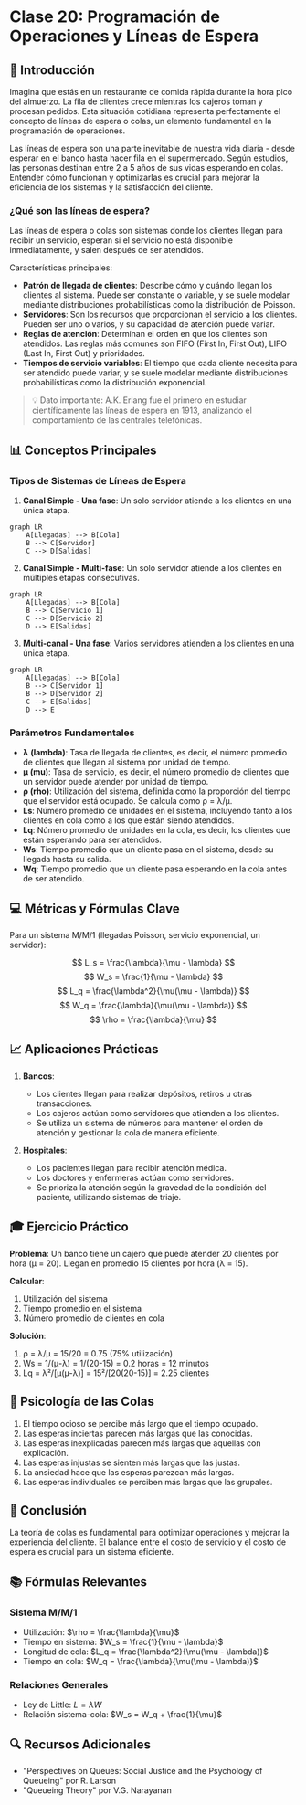 # Clase 20: Programación de Operaciones y Líneas de Espera

## 🎯 Introducción

Imagina que estás en un restaurante de comida rápida durante la hora pico del almuerzo. La fila de clientes crece mientras los cajeros toman y procesan pedidos. Esta situación cotidiana representa perfectamente el concepto de líneas de espera o colas, un elemento fundamental en la programación de operaciones.

Las líneas de espera son una parte inevitable de nuestra vida diaria - desde esperar en el banco hasta hacer fila en el supermercado. Según estudios, las personas destinan entre 2 a 5 años de sus vidas esperando en colas. Entender cómo funcionan y optimizarlas es crucial para mejorar la eficiencia de los sistemas y la satisfacción del cliente.

### ¿Qué son las líneas de espera?

Las líneas de espera o colas son sistemas donde los clientes llegan para recibir un servicio, esperan si el servicio no está disponible inmediatamente, y salen después de ser atendidos.

Características principales:

- **Patrón de llegada de clientes**: Describe cómo y cuándo llegan los clientes al sistema. Puede ser constante o variable, y se suele modelar mediante distribuciones probabilísticas como la distribución de Poisson.
- **Servidores**: Son los recursos que proporcionan el servicio a los clientes. Pueden ser uno o varios, y su capacidad de atención puede variar.
- **Reglas de atención**: Determinan el orden en que los clientes son atendidos. Las reglas más comunes son FIFO (First In, First Out), LIFO (Last In, First Out) y prioridades.
- **Tiempos de servicio variables**: El tiempo que cada cliente necesita para ser atendido puede variar, y se suele modelar mediante distribuciones probabilísticas como la distribución exponencial.

> 💡 Dato importante: A.K. Erlang fue el primero en estudiar científicamente las líneas de espera en 1913, analizando el comportamiento de las centrales telefónicas.

## 📊 Conceptos Principales

### Tipos de Sistemas de Líneas de Espera

1. **Canal Simple - Una fase**: Un solo servidor atiende a los clientes en una única etapa.

```mermaid
graph LR
    A[Llegadas] --> B[Cola]
    B --> C[Servidor]
    C --> D[Salidas]
```

2. **Canal Simple - Multi-fase**: Un solo servidor atiende a los clientes en múltiples etapas consecutivas.

```mermaid
graph LR
    A[Llegadas] --> B[Cola]
    B --> C[Servicio 1]
    C --> D[Servicio 2]
    D --> E[Salidas]
```

3. **Multi-canal - Una fase**: Varios servidores atienden a los clientes en una única etapa.

```mermaid
graph LR
    A[Llegadas] --> B[Cola]
    B --> C[Servidor 1]
    B --> D[Servidor 2]
    C --> E[Salidas]
    D --> E
```

### Parámetros Fundamentales

- **λ (lambda)**: Tasa de llegada de clientes, es decir, el número promedio de clientes que llegan al sistema por unidad de tiempo.
- **μ (mu)**: Tasa de servicio, es decir, el número promedio de clientes que un servidor puede atender por unidad de tiempo.
- **ρ (rho)**: Utilización del sistema, definida como la proporción del tiempo que el servidor está ocupado. Se calcula como ρ = λ/μ.
- **Ls**: Número promedio de unidades en el sistema, incluyendo tanto a los clientes en cola como a los que están siendo atendidos.
- **Lq**: Número promedio de unidades en la cola, es decir, los clientes que están esperando para ser atendidos.
- **Ws**: Tiempo promedio que un cliente pasa en el sistema, desde su llegada hasta su salida.
- **Wq**: Tiempo promedio que un cliente pasa esperando en la cola antes de ser atendido.

## 💻 Métricas y Fórmulas Clave

Para un sistema M/M/1 (llegadas Poisson, servicio exponencial, un servidor):

$$ L_s = \frac{\lambda}{\mu - \lambda} $$
$$ W_s = \frac{1}{\mu - \lambda} $$
$$ L_q = \frac{\lambda^2}{\mu(\mu - \lambda)} $$
$$ W_q = \frac{\lambda}{\mu(\mu - \lambda)} $$
$$ \rho = \frac{\lambda}{\mu} $$

## 📈 Aplicaciones Prácticas

1. **Bancos**:

   - Los clientes llegan para realizar depósitos, retiros u otras transacciones.
   - Los cajeros actúan como servidores que atienden a los clientes.
   - Se utiliza un sistema de números para mantener el orden de atención y gestionar la cola de manera eficiente.

2. **Hospitales**:
   - Los pacientes llegan para recibir atención médica.
   - Los doctores y enfermeras actúan como servidores.
   - Se prioriza la atención según la gravedad de la condición del paciente, utilizando sistemas de triaje.

## 🎓 Ejercicio Práctico

**Problema**: Un banco tiene un cajero que puede atender 20 clientes por hora (μ = 20). Llegan en promedio 15 clientes por hora (λ = 15).

**Calcular**:

1. Utilización del sistema
2. Tiempo promedio en el sistema
3. Número promedio de clientes en cola

**Solución**:

1. ρ = λ/μ = 15/20 = 0.75 (75% utilización)
2. Ws = 1/(μ-λ) = 1/(20-15) = 0.2 horas = 12 minutos
3. Lq = λ²/[μ(μ-λ)] = 15²/[20(20-15)] = 2.25 clientes

## 🔑 Psicología de las Colas

1. El tiempo ocioso se percibe más largo que el tiempo ocupado.
2. Las esperas inciertas parecen más largas que las conocidas.
3. Las esperas inexplicadas parecen más largas que aquellas con explicación.
4. Las esperas injustas se sienten más largas que las justas.
5. La ansiedad hace que las esperas parezcan más largas.
6. Las esperas individuales se perciben más largas que las grupales.

## 📝 Conclusión

La teoría de colas es fundamental para optimizar operaciones y mejorar la experiencia del cliente. El balance entre el costo de servicio y el costo de espera es crucial para un sistema eficiente.

## 📚 Fórmulas Relevantes

### Sistema M/M/1

- Utilización: $\rho = \frac{\lambda}{\mu}$
- Tiempo en sistema: $W_s = \frac{1}{\mu - \lambda}$
- Longitud de cola: $L_q = \frac{\lambda^2}{\mu(\mu - \lambda)}$
- Tiempo en cola: $W_q = \frac{\lambda}{\mu(\mu - \lambda)}$

### Relaciones Generales

- Ley de Little: $L = \lambda W$
- Relación sistema-cola: $W_s = W_q + \frac{1}{\mu}$

## 🔍 Recursos Adicionales

- "Perspectives on Queues: Social Justice and the Psychology of Queueing" por R. Larson
- "Queueing Theory" por V.G. Narayanan
